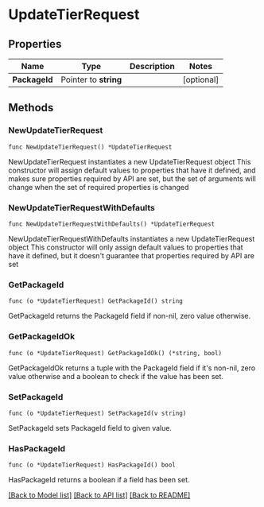 # UpdateTierRequest

## Properties

Name | Type | Description | Notes
------------ | ------------- | ------------- | -------------
**PackageId** | Pointer to **string** |  | [optional] 

## Methods

### NewUpdateTierRequest

`func NewUpdateTierRequest() *UpdateTierRequest`

NewUpdateTierRequest instantiates a new UpdateTierRequest object
This constructor will assign default values to properties that have it defined,
and makes sure properties required by API are set, but the set of arguments
will change when the set of required properties is changed

### NewUpdateTierRequestWithDefaults

`func NewUpdateTierRequestWithDefaults() *UpdateTierRequest`

NewUpdateTierRequestWithDefaults instantiates a new UpdateTierRequest object
This constructor will only assign default values to properties that have it defined,
but it doesn't guarantee that properties required by API are set

### GetPackageId

`func (o *UpdateTierRequest) GetPackageId() string`

GetPackageId returns the PackageId field if non-nil, zero value otherwise.

### GetPackageIdOk

`func (o *UpdateTierRequest) GetPackageIdOk() (*string, bool)`

GetPackageIdOk returns a tuple with the PackageId field if it's non-nil, zero value otherwise
and a boolean to check if the value has been set.

### SetPackageId

`func (o *UpdateTierRequest) SetPackageId(v string)`

SetPackageId sets PackageId field to given value.

### HasPackageId

`func (o *UpdateTierRequest) HasPackageId() bool`

HasPackageId returns a boolean if a field has been set.


[[Back to Model list]](../README.md#documentation-for-models) [[Back to API list]](../README.md#documentation-for-api-endpoints) [[Back to README]](../README.md)


